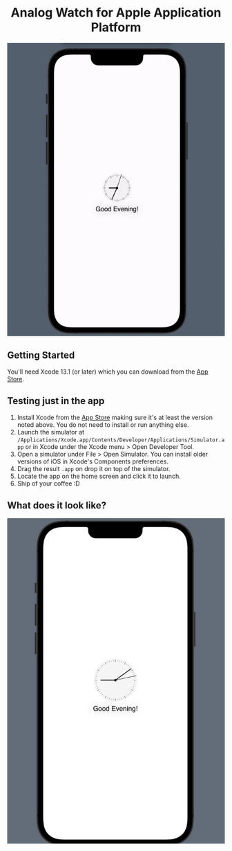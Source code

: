 <div align="center">


  <h1>Analog Watch for Apple Application Platform</h1>

</div>

<div align="center">

![](https://github.com/batinay1337/swiftuiwatch/blob/main/sources/Screen2.gif?raw=true)

</div>


## Getting Started

You'll need Xcode 13.1 (or later) which you can download from the [App Store](https://developer.apple.com/download/).



## Testing just in the app



1. Install Xcode from the [App Store](https://developer.apple.com/download/) making sure it's at least the version noted above. You do not need to install or run anything else.
2. Launch the simulator at `/Applications/Xcode.app/Contents/Developer/Applications/Simulator.app` or in Xcode under the Xcode menu > Open Developer Tool.
3. Open a simulator under File > Open Simulator. You can install older versions of iOS in Xcode's Components preferences.
5. Drag the result `.app` on drop it on top of the simulator.
6. Locate the app on the home screen and click it to launch.
7. Ship of your coffee :D

## What does it look like?

![](https://github.com/batinay1337/swiftuiwatch/blob/main/sources/Screen1.jpg?raw=true)

